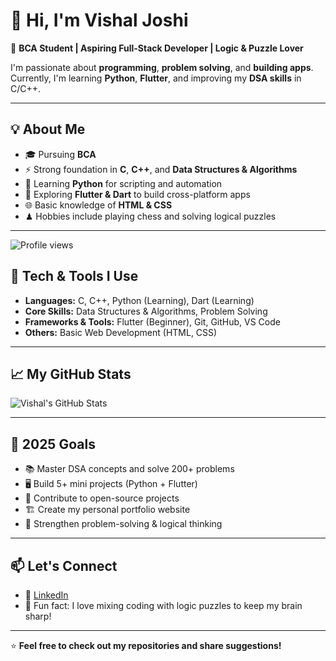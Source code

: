 # 👋 Hi, I'm Vishal Joshi  

🚀 **BCA Student | Aspiring Full-Stack Developer | Logic & Puzzle Lover**  

I'm passionate about **programming**, **problem solving**, and **building apps**.  
Currently, I'm learning **Python**, **Flutter**, and improving my **DSA skills** in C/C++.

---

## 💡 About Me  
- 🎓 Pursuing **BCA**  
- ⚡ Strong foundation in **C**, **C++**, and **Data Structures & Algorithms**  
- 🐍 Learning **Python** for scripting and automation  
- 🎨 Exploring **Flutter & Dart** to build cross-platform apps  
- 🌐 Basic knowledge of **HTML & CSS**  
- ♟ Hobbies include playing chess and solving logical puzzles

---

![Profile views](https://komarev.com/ghpvc/?username=vishalJoshiVJ00)


## 🔧 Tech & Tools I Use  
- **Languages:** C, C++, Python (Learning), Dart (Learning)  
- **Core Skills:** Data Structures & Algorithms, Problem Solving  
- **Frameworks & Tools:** Flutter (Beginner), Git, GitHub, VS Code  
- **Others:** Basic Web Development (HTML, CSS)

---

## 📈 My GitHub Stats  
![Vishal's GitHub Stats](https://github-readme-stats.vercel.app/api?username=vishalJoshiVJ00&show_icons=true&theme=radical)

---

## 🎯 2025 Goals  
- 📚 Master DSA concepts and solve 200+ problems  
- 🖥 Build 5+ mini projects (Python + Flutter)  
- 🌱 Contribute to open-source projects  
- 🏗 Create my personal portfolio website  
- 🚀 Strengthen problem-solving & logical thinking  

---

## 📫 Let's Connect  
- 💼 [LinkedIn](https://www.linkedin.com/in/vishal-joshi-041719375?utm_source=share&utm_campaign=share_via&utm_content=profile&utm_medium=android_app )  
- 🧠 Fun fact: I love mixing coding with logic puzzles to keep my brain sharp!  

---
⭐ **Feel free to check out my repositories and share suggestions!**
